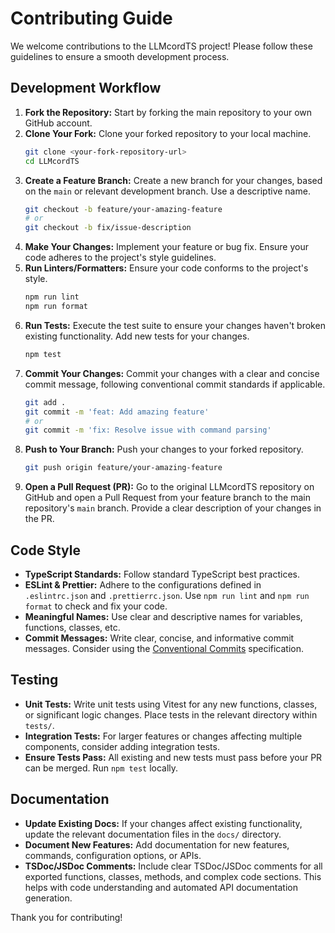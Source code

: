# Contributing Guide

We welcome contributions to the LLMcordTS project! Please follow these guidelines to ensure a smooth development process.

## Development Workflow

1.  **Fork the Repository:** Start by forking the main repository to your own GitHub account.
2.  **Clone Your Fork:** Clone your forked repository to your local machine.
    ```bash
    git clone <your-fork-repository-url>
    cd LLMcordTS
    ```
3.  **Create a Feature Branch:** Create a new branch for your changes, based on the `main` or relevant development branch. Use a descriptive name.
    ```bash
    git checkout -b feature/your-amazing-feature
    # or
    git checkout -b fix/issue-description
    ```
4.  **Make Your Changes:** Implement your feature or bug fix. Ensure your code adheres to the project's style guidelines.
5.  **Run Linters/Formatters:** Ensure your code conforms to the project's style.
    ```bash
    npm run lint
    npm run format
    ```
6.  **Run Tests:** Execute the test suite to ensure your changes haven't broken existing functionality. Add new tests for your changes.
    ```bash
    npm test
    ```
7.  **Commit Your Changes:** Commit your changes with a clear and concise commit message, following conventional commit standards if applicable.
    ```bash
    git add .
    git commit -m 'feat: Add amazing feature'
    # or
    git commit -m 'fix: Resolve issue with command parsing'
    ```
8.  **Push to Your Branch:** Push your changes to your forked repository.
    ```bash
    git push origin feature/your-amazing-feature
    ```
9.  **Open a Pull Request (PR):** Go to the original LLMcordTS repository on GitHub and open a Pull Request from your feature branch to the main repository's `main` branch. Provide a clear description of your changes in the PR.

## Code Style

*   **TypeScript Standards:** Follow standard TypeScript best practices.
*   **ESLint & Prettier:** Adhere to the configurations defined in `.eslintrc.json` and `.prettierrc.json`. Use `npm run lint` and `npm run format` to check and fix your code.
*   **Meaningful Names:** Use clear and descriptive names for variables, functions, classes, etc.
*   **Commit Messages:** Write clear, concise, and informative commit messages. Consider using the [Conventional Commits](https://www.conventionalcommits.org/) specification.

## Testing

*   **Unit Tests:** Write unit tests using Vitest for any new functions, classes, or significant logic changes. Place tests in the relevant directory within `tests/`.
*   **Integration Tests:** For larger features or changes affecting multiple components, consider adding integration tests.
*   **Ensure Tests Pass:** All existing and new tests must pass before your PR can be merged. Run `npm test` locally.

## Documentation

*   **Update Existing Docs:** If your changes affect existing functionality, update the relevant documentation files in the `docs/` directory.
*   **Document New Features:** Add documentation for new features, commands, configuration options, or APIs.
*   **TSDoc/JSDoc Comments:** Include clear TSDoc/JSDoc comments for all exported functions, classes, methods, and complex code sections. This helps with code understanding and automated API documentation generation.

Thank you for contributing!